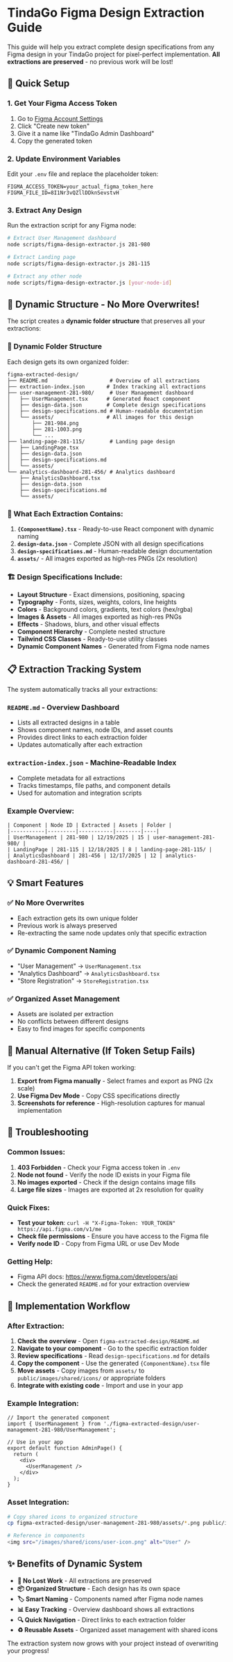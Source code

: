 # TindaGo Figma Design Extraction Guide

This guide will help you extract complete design specifications from any Figma design in your TindaGo project for pixel-perfect implementation. **All extractions are preserved** - no previous work will be lost!

## 🚀 Quick Setup

### 1. Get Your Figma Access Token

1. Go to [Figma Account Settings](https://www.figma.com/developers/api#access-tokens)
2. Click "Create new token"
3. Give it a name like "TindaGo Admin Dashboard"
4. Copy the generated token

### 2. Update Environment Variables

Edit your `.env` file and replace the placeholder token:

```env
FIGMA_ACCESS_TOKEN=your_actual_figma_token_here
FIGMA_FILE_ID=8I1Nr3vQZllDDknSevstvH
```

### 3. Extract Any Design

Run the extraction script for any Figma node:

```bash
# Extract User Management dashboard
node scripts/figma-design-extractor.js 281-980

# Extract Landing page
node scripts/figma-design-extractor.js 281-115

# Extract any other node
node scripts/figma-design-extractor.js [your-node-id]
```

## 🎯 Dynamic Structure - No More Overwrites!

The script creates a **dynamic folder structure** that preserves all your extractions:

### 📁 Dynamic Folder Structure

Each design gets its own organized folder:

```
figma-extracted-design/
├── README.md                    # Overview of all extractions
├── extraction-index.json       # Index tracking all extractions
├── user-management-281-980/     # User Management dashboard
│   ├── UserManagement.tsx      # Generated React component
│   ├── design-data.json        # Complete design specifications
│   ├── design-specifications.md # Human-readable documentation
│   └── assets/                 # All images for this design
│       ├── 281-984.png
│       ├── 281-1003.png
│       └── ...
├── landing-page-281-115/        # Landing page design
│   ├── LandingPage.tsx
│   ├── design-data.json
│   ├── design-specifications.md
│   └── assets/
└── analytics-dashboard-281-456/ # Analytics dashboard
    ├── AnalyticsDashboard.tsx
    ├── design-data.json
    ├── design-specifications.md
    └── assets/
```

### 🎨 What Each Extraction Contains:

1. **`{ComponentName}.tsx`** - Ready-to-use React component with dynamic naming
2. **`design-data.json`** - Complete JSON with all design specifications
3. **`design-specifications.md`** - Human-readable design documentation
4. **`assets/`** - All images exported as high-res PNGs (2x resolution)

### 🏗️ Design Specifications Include:
- **Layout Structure** - Exact dimensions, positioning, spacing
- **Typography** - Fonts, sizes, weights, colors, line heights
- **Colors** - Background colors, gradients, text colors (hex/rgba)
- **Images & Assets** - All images exported as high-res PNGs
- **Effects** - Shadows, blurs, and other visual effects
- **Component Hierarchy** - Complete nested structure
- **Tailwind CSS Classes** - Ready-to-use utility classes
- **Dynamic Component Names** - Generated from Figma node names

## 📋 Extraction Tracking System

The system automatically tracks all your extractions:

### `README.md` - Overview Dashboard
- Lists all extracted designs in a table
- Shows component names, node IDs, and asset counts
- Provides direct links to each extraction folder
- Updates automatically after each extraction

### `extraction-index.json` - Machine-Readable Index
- Complete metadata for all extractions
- Tracks timestamps, file paths, and component details
- Used for automation and integration scripts

### Example Overview:
```
| Component | Node ID | Extracted | Assets | Folder |
|-----------|---------|-----------|--------|----|
| UserManagement | 281-980 | 12/19/2025 | 15 | user-management-281-980/ |
| LandingPage | 281-115 | 12/18/2025 | 8 | landing-page-281-115/ |
| AnalyticsDashboard | 281-456 | 12/17/2025 | 12 | analytics-dashboard-281-456/ |
```

## 💡 Smart Features

### ✅ No More Overwrites
- Each extraction gets its own unique folder
- Previous work is always preserved
- Re-extracting the same node updates only that specific extraction

### ✅ Dynamic Component Naming
- "User Management" → `UserManagement.tsx`
- "Analytics Dashboard" → `AnalyticsDashboard.tsx`
- "Store Registration" → `StoreRegistration.tsx`

### ✅ Organized Asset Management
- Assets are isolated per extraction
- No conflicts between different designs
- Easy to find images for specific components

## 🔧 Manual Alternative (If Token Setup Fails)

If you can't get the Figma API token working:

1. **Export from Figma manually** - Select frames and export as PNG (2x scale)
2. **Use Figma Dev Mode** - Copy CSS specifications directly
3. **Screenshots for reference** - High-resolution captures for manual implementation

## 🔧 Troubleshooting

### Common Issues:
1. **403 Forbidden** - Check your Figma access token in `.env`
2. **Node not found** - Verify the node ID exists in your Figma file
3. **No images exported** - Check if the design contains image fills
4. **Large file sizes** - Images are exported at 2x resolution for quality

### Quick Fixes:
- **Test your token**: `curl -H "X-Figma-Token: YOUR_TOKEN" https://api.figma.com/v1/me`
- **Check file permissions** - Ensure you have access to the Figma file
- **Verify node ID** - Copy from Figma URL or use Dev Mode

### Getting Help:
- Figma API docs: https://www.figma.com/developers/api
- Check the generated `README.md` for your extraction overview

## 🚀 Implementation Workflow

### After Extraction:

1. **Check the overview** - Open `figma-extracted-design/README.md`
2. **Navigate to your component** - Go to the specific extraction folder
3. **Review specifications** - Read `design-specifications.md` for details
4. **Copy the component** - Use the generated `{ComponentName}.tsx` file
5. **Move assets** - Copy images from `assets/` to `public/images/shared/icons/` or appropriate folders
6. **Integrate with existing code** - Import and use in your app

### Example Integration:
```tsx
// Import the generated component
import { UserManagement } from './figma-extracted-design/user-management-281-980/UserManagement';

// Use in your app
export default function AdminPage() {
  return (
    <div>
      <UserManagement />
    </div>
  );
}
```

### Asset Integration:
```bash
# Copy shared icons to organized structure
cp figma-extracted-design/user-management-281-980/assets/*.png public/images/shared/icons/

# Reference in components
<img src="/images/shared/icons/user-icon.png" alt="User" />
```

## ✨ Benefits of Dynamic System

- **🔄 No Lost Work** - All extractions are preserved
- **📦 Organized Structure** - Each design has its own space
- **🏷️ Smart Naming** - Components named after Figma node names
- **📊 Easy Tracking** - Overview dashboard shows all extractions
- **🔍 Quick Navigation** - Direct links to each extraction folder
- **♻️ Reusable Assets** - Organized asset management with shared icons

The extraction system now grows with your project instead of overwriting your progress!